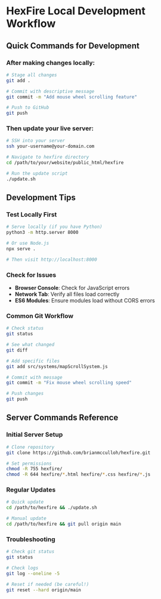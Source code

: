 # HexFire Local Development Workflow

## Quick Commands for Development

### After making changes locally:
```bash
# Stage all changes
git add .

# Commit with descriptive message
git commit -m "Add mouse wheel scrolling feature"

# Push to GitHub
git push
```

### Then update your live server:
```bash
# SSH into your server
ssh your-username@your-domain.com

# Navigate to hexfire directory
cd /path/to/your/website/public_html/hexfire

# Run the update script
./update.sh
```

## Development Tips

### Test Locally First
```bash
# Serve locally (if you have Python)
python3 -m http.server 8000

# Or use Node.js
npx serve .

# Then visit http://localhost:8000
```

### Check for Issues
- **Browser Console**: Check for JavaScript errors
- **Network Tab**: Verify all files load correctly
- **ES6 Modules**: Ensure modules load without CORS errors

### Common Git Workflow
```bash
# Check status
git status

# See what changed
git diff

# Add specific files
git add src/systems/mapScrollSystem.js

# Commit with message
git commit -m "Fix mouse wheel scrolling speed"

# Push changes
git push
```

## Server Commands Reference

### Initial Server Setup
```bash
# Clone repository
git clone https://github.com/brianmcculloh/hexfire.git

# Set permissions
chmod -R 755 hexfire/
chmod -R 644 hexfire/*.html hexfire/*.css hexfire/*.js
```

### Regular Updates
```bash
# Quick update
cd /path/to/hexfire && ./update.sh

# Manual update
cd /path/to/hexfire && git pull origin main
```

### Troubleshooting
```bash
# Check git status
git status

# Check logs
git log --oneline -5

# Reset if needed (be careful!)
git reset --hard origin/main
```
